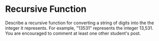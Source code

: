# Recursive Function

Describe a recursive function for converting a string of digits into the the integer it represents. For example, "13531" represents the integer 13,531. You are encouraged to comment at least one other student's post. 

